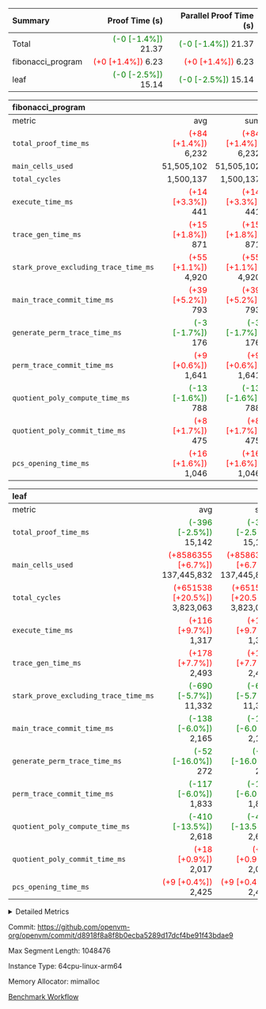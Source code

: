 | Summary | Proof Time (s) | Parallel Proof Time (s) |
|:---|---:|---:|
| Total | <span style='color: green'>(-0 [-1.4%])</span> 21.37 | <span style='color: green'>(-0 [-1.4%])</span> 21.37 |
| fibonacci_program | <span style='color: red'>(+0 [+1.4%])</span> 6.23 | <span style='color: red'>(+0 [+1.4%])</span> 6.23 |
| leaf | <span style='color: green'>(-0 [-2.5%])</span> 15.14 | <span style='color: green'>(-0 [-2.5%])</span> 15.14 |


| fibonacci_program |||||
|:---|---:|---:|---:|---:|
|metric|avg|sum|max|min|
| `total_proof_time_ms ` | <span style='color: red'>(+84 [+1.4%])</span> 6,232 | <span style='color: red'>(+84 [+1.4%])</span> 6,232 | <span style='color: red'>(+84 [+1.4%])</span> 6,232 | <span style='color: red'>(+84 [+1.4%])</span> 6,232 |
| `main_cells_used     ` |  51,505,102 |  51,505,102 |  51,505,102 |  51,505,102 |
| `total_cycles        ` |  1,500,137 |  1,500,137 |  1,500,137 |  1,500,137 |
| `execute_time_ms     ` | <span style='color: red'>(+14 [+3.3%])</span> 441 | <span style='color: red'>(+14 [+3.3%])</span> 441 | <span style='color: red'>(+14 [+3.3%])</span> 441 | <span style='color: red'>(+14 [+3.3%])</span> 441 |
| `trace_gen_time_ms   ` | <span style='color: red'>(+15 [+1.8%])</span> 871 | <span style='color: red'>(+15 [+1.8%])</span> 871 | <span style='color: red'>(+15 [+1.8%])</span> 871 | <span style='color: red'>(+15 [+1.8%])</span> 871 |
| `stark_prove_excluding_trace_time_ms` | <span style='color: red'>(+55 [+1.1%])</span> 4,920 | <span style='color: red'>(+55 [+1.1%])</span> 4,920 | <span style='color: red'>(+55 [+1.1%])</span> 4,920 | <span style='color: red'>(+55 [+1.1%])</span> 4,920 |
| `main_trace_commit_time_ms` | <span style='color: red'>(+39 [+5.2%])</span> 793 | <span style='color: red'>(+39 [+5.2%])</span> 793 | <span style='color: red'>(+39 [+5.2%])</span> 793 | <span style='color: red'>(+39 [+5.2%])</span> 793 |
| `generate_perm_trace_time_ms` | <span style='color: green'>(-3 [-1.7%])</span> 176 | <span style='color: green'>(-3 [-1.7%])</span> 176 | <span style='color: green'>(-3 [-1.7%])</span> 176 | <span style='color: green'>(-3 [-1.7%])</span> 176 |
| `perm_trace_commit_time_ms` | <span style='color: red'>(+9 [+0.6%])</span> 1,641 | <span style='color: red'>(+9 [+0.6%])</span> 1,641 | <span style='color: red'>(+9 [+0.6%])</span> 1,641 | <span style='color: red'>(+9 [+0.6%])</span> 1,641 |
| `quotient_poly_compute_time_ms` | <span style='color: green'>(-13 [-1.6%])</span> 788 | <span style='color: green'>(-13 [-1.6%])</span> 788 | <span style='color: green'>(-13 [-1.6%])</span> 788 | <span style='color: green'>(-13 [-1.6%])</span> 788 |
| `quotient_poly_commit_time_ms` | <span style='color: red'>(+8 [+1.7%])</span> 475 | <span style='color: red'>(+8 [+1.7%])</span> 475 | <span style='color: red'>(+8 [+1.7%])</span> 475 | <span style='color: red'>(+8 [+1.7%])</span> 475 |
| `pcs_opening_time_ms ` | <span style='color: red'>(+16 [+1.6%])</span> 1,046 | <span style='color: red'>(+16 [+1.6%])</span> 1,046 | <span style='color: red'>(+16 [+1.6%])</span> 1,046 | <span style='color: red'>(+16 [+1.6%])</span> 1,046 |

| leaf |||||
|:---|---:|---:|---:|---:|
|metric|avg|sum|max|min|
| `total_proof_time_ms ` | <span style='color: green'>(-396 [-2.5%])</span> 15,142 | <span style='color: green'>(-396 [-2.5%])</span> 15,142 | <span style='color: green'>(-396 [-2.5%])</span> 15,142 | <span style='color: green'>(-396 [-2.5%])</span> 15,142 |
| `main_cells_used     ` | <span style='color: red'>(+8586355 [+6.7%])</span> 137,445,832 | <span style='color: red'>(+8586355 [+6.7%])</span> 137,445,832 | <span style='color: red'>(+8586355 [+6.7%])</span> 137,445,832 | <span style='color: red'>(+8586355 [+6.7%])</span> 137,445,832 |
| `total_cycles        ` | <span style='color: red'>(+651538 [+20.5%])</span> 3,823,063 | <span style='color: red'>(+651538 [+20.5%])</span> 3,823,063 | <span style='color: red'>(+651538 [+20.5%])</span> 3,823,063 | <span style='color: red'>(+651538 [+20.5%])</span> 3,823,063 |
| `execute_time_ms     ` | <span style='color: red'>(+116 [+9.7%])</span> 1,317 | <span style='color: red'>(+116 [+9.7%])</span> 1,317 | <span style='color: red'>(+116 [+9.7%])</span> 1,317 | <span style='color: red'>(+116 [+9.7%])</span> 1,317 |
| `trace_gen_time_ms   ` | <span style='color: red'>(+178 [+7.7%])</span> 2,493 | <span style='color: red'>(+178 [+7.7%])</span> 2,493 | <span style='color: red'>(+178 [+7.7%])</span> 2,493 | <span style='color: red'>(+178 [+7.7%])</span> 2,493 |
| `stark_prove_excluding_trace_time_ms` | <span style='color: green'>(-690 [-5.7%])</span> 11,332 | <span style='color: green'>(-690 [-5.7%])</span> 11,332 | <span style='color: green'>(-690 [-5.7%])</span> 11,332 | <span style='color: green'>(-690 [-5.7%])</span> 11,332 |
| `main_trace_commit_time_ms` | <span style='color: green'>(-138 [-6.0%])</span> 2,165 | <span style='color: green'>(-138 [-6.0%])</span> 2,165 | <span style='color: green'>(-138 [-6.0%])</span> 2,165 | <span style='color: green'>(-138 [-6.0%])</span> 2,165 |
| `generate_perm_trace_time_ms` | <span style='color: green'>(-52 [-16.0%])</span> 272 | <span style='color: green'>(-52 [-16.0%])</span> 272 | <span style='color: green'>(-52 [-16.0%])</span> 272 | <span style='color: green'>(-52 [-16.0%])</span> 272 |
| `perm_trace_commit_time_ms` | <span style='color: green'>(-117 [-6.0%])</span> 1,833 | <span style='color: green'>(-117 [-6.0%])</span> 1,833 | <span style='color: green'>(-117 [-6.0%])</span> 1,833 | <span style='color: green'>(-117 [-6.0%])</span> 1,833 |
| `quotient_poly_compute_time_ms` | <span style='color: green'>(-410 [-13.5%])</span> 2,618 | <span style='color: green'>(-410 [-13.5%])</span> 2,618 | <span style='color: green'>(-410 [-13.5%])</span> 2,618 | <span style='color: green'>(-410 [-13.5%])</span> 2,618 |
| `quotient_poly_commit_time_ms` | <span style='color: red'>(+18 [+0.9%])</span> 2,017 | <span style='color: red'>(+18 [+0.9%])</span> 2,017 | <span style='color: red'>(+18 [+0.9%])</span> 2,017 | <span style='color: red'>(+18 [+0.9%])</span> 2,017 |
| `pcs_opening_time_ms ` | <span style='color: red'>(+9 [+0.4%])</span> 2,425 | <span style='color: red'>(+9 [+0.4%])</span> 2,425 | <span style='color: red'>(+9 [+0.4%])</span> 2,425 | <span style='color: red'>(+9 [+0.4%])</span> 2,425 |



<details>
<summary>Detailed Metrics</summary>

| group | num_segments | keygen_time_ms | commit_exe_time_ms |
| --- | --- | --- | --- |
| fibonacci_program | 1 | 349 | 6 | 

| group | air_name | quotient_deg | interactions | constraints |
| --- | --- | --- | --- | --- |
| fibonacci_program | AccessAdapterAir<16> | 2 | 5 | 14 | 
| fibonacci_program | AccessAdapterAir<2> | 2 | 5 | 14 | 
| fibonacci_program | AccessAdapterAir<32> | 2 | 5 | 14 | 
| fibonacci_program | AccessAdapterAir<4> | 2 | 5 | 14 | 
| fibonacci_program | AccessAdapterAir<64> | 2 | 5 | 14 | 
| fibonacci_program | AccessAdapterAir<8> | 2 | 5 | 14 | 
| fibonacci_program | BitwiseOperationLookupAir<8> | 2 | 2 | 4 | 
| fibonacci_program | MemoryMerkleAir<8> | 2 | 4 | 40 | 
| fibonacci_program | PersistentBoundaryAir<8> | 2 | 3 | 6 | 
| fibonacci_program | PhantomAir | 2 | 3 | 5 | 
| fibonacci_program | Poseidon2PeripheryAir<BabyBearParameters>, 1> | 2 | 1 | 286 | 
| fibonacci_program | ProgramAir | 1 | 1 | 4 | 
| fibonacci_program | RangeTupleCheckerAir<2> | 1 | 1 | 4 | 
| fibonacci_program | VariableRangeCheckerAir | 1 | 1 | 4 | 
| fibonacci_program | VmAirWrapper<Rv32BaseAluAdapterAir, BaseAluCoreAir<4, 8> | 2 | 19 | 43 | 
| fibonacci_program | VmAirWrapper<Rv32BaseAluAdapterAir, LessThanCoreAir<4, 8> | 2 | 17 | 39 | 
| fibonacci_program | VmAirWrapper<Rv32BaseAluAdapterAir, ShiftCoreAir<4, 8> | 2 | 23 | 90 | 
| fibonacci_program | VmAirWrapper<Rv32BranchAdapterAir, BranchEqualCoreAir<4> | 2 | 11 | 25 | 
| fibonacci_program | VmAirWrapper<Rv32BranchAdapterAir, BranchLessThanCoreAir<4, 8> | 2 | 13 | 41 | 
| fibonacci_program | VmAirWrapper<Rv32CondRdWriteAdapterAir, Rv32JalLuiCoreAir> | 2 | 10 | 22 | 
| fibonacci_program | VmAirWrapper<Rv32HintStoreAdapterAir, Rv32HintStoreCoreAir> | 2 | 15 | 17 | 
| fibonacci_program | VmAirWrapper<Rv32JalrAdapterAir, Rv32JalrCoreAir> | 2 | 16 | 20 | 
| fibonacci_program | VmAirWrapper<Rv32LoadStoreAdapterAir, LoadSignExtendCoreAir<4, 8> | 2 | 18 | 33 | 
| fibonacci_program | VmAirWrapper<Rv32LoadStoreAdapterAir, LoadStoreCoreAir<4> | 2 | 17 | 38 | 
| fibonacci_program | VmAirWrapper<Rv32MultAdapterAir, DivRemCoreAir<4, 8> | 2 | 25 | 88 | 
| fibonacci_program | VmAirWrapper<Rv32MultAdapterAir, MulHCoreAir<4, 8> | 2 | 24 | 38 | 
| fibonacci_program | VmAirWrapper<Rv32MultAdapterAir, MultiplicationCoreAir<4, 8> | 2 | 19 | 26 | 
| fibonacci_program | VmAirWrapper<Rv32RdWriteAdapterAir, Rv32AuipcCoreAir> | 2 | 11 | 15 | 
| fibonacci_program | VmConnectorAir | 2 | 3 | 9 | 
| leaf | AccessAdapterAir<2> | 4 | 5 | 12 | 
| leaf | AccessAdapterAir<4> | 4 | 5 | 12 | 
| leaf | AccessAdapterAir<8> | 4 | 5 | 12 | 
| leaf | FriReducedOpeningAir | 4 | 35 | 59 | 
| leaf | NativePoseidon2Air<BabyBearParameters>, 1> | 4 | 31 | 302 | 
| leaf | PhantomAir | 4 | 3 | 4 | 
| leaf | ProgramAir | 1 | 1 | 4 | 
| leaf | VariableRangeCheckerAir | 1 | 1 | 4 | 
| leaf | VmAirWrapper<BranchNativeAdapterAir, BranchEqualCoreAir<1> | 2 | 11 | 23 | 
| leaf | VmAirWrapper<JalNativeAdapterAir, JalCoreAir> | 4 | 7 | 6 | 
| leaf | VmAirWrapper<NativeAdapterAir<2, 0>, PublicValuesCoreAir> | 4 | 11 | 23 | 
| leaf | VmAirWrapper<NativeAdapterAir<2, 1>, FieldArithmeticCoreAir> | 4 | 15 | 23 | 
| leaf | VmAirWrapper<NativeLoadStoreAdapterAir<1>, NativeLoadStoreCoreAir<1> | 4 | 15 | 24 | 
| leaf | VmAirWrapper<NativeVectorizedAdapterAir<4>, FieldExtensionCoreAir> | 4 | 15 | 23 | 
| leaf | VmConnectorAir | 4 | 3 | 8 | 
| leaf | VolatileBoundaryAir | 4 | 4 | 16 | 

| group | air_name | idx | rows | prep_cols | perm_cols | main_cols | cells |
| --- | --- | --- | --- | --- | --- | --- | --- |
| leaf | AccessAdapterAir<2> | 0 | 524,288 |  | 16 | 11 | 14,155,776 | 
| leaf | AccessAdapterAir<4> | 0 | 262,144 |  | 16 | 13 | 7,602,176 | 
| leaf | AccessAdapterAir<8> | 0 | 65,536 |  | 16 | 17 | 2,162,688 | 
| leaf | FriReducedOpeningAir | 0 | 131,072 |  | 76 | 64 | 18,350,080 | 
| leaf | NativePoseidon2Air<BabyBearParameters>, 1> | 0 | 32,768 |  | 36 | 348 | 12,582,912 | 
| leaf | PhantomAir | 0 | 32,768 |  | 8 | 6 | 458,752 | 
| leaf | ProgramAir | 0 | 131,072 |  | 8 | 10 | 2,359,296 | 
| leaf | VariableRangeCheckerAir | 0 | 262,144 | 2 | 8 | 1 | 2,359,296 | 
| leaf | VmAirWrapper<BranchNativeAdapterAir, BranchEqualCoreAir<1> | 0 | 1,048,576 |  | 28 | 23 | 53,477,376 | 
| leaf | VmAirWrapper<JalNativeAdapterAir, JalCoreAir> | 0 | 131,072 |  | 12 | 10 | 2,883,584 | 
| leaf | VmAirWrapper<NativeAdapterAir<2, 0>, PublicValuesCoreAir> | 0 | 64 |  | 16 | 23 | 2,496 | 
| leaf | VmAirWrapper<NativeAdapterAir<2, 1>, FieldArithmeticCoreAir> | 0 | 2,097,152 |  | 20 | 30 | 104,857,600 | 
| leaf | VmAirWrapper<NativeLoadStoreAdapterAir<1>, NativeLoadStoreCoreAir<1> | 0 | 2,097,152 |  | 20 | 31 | 106,954,752 | 
| leaf | VmAirWrapper<NativeVectorizedAdapterAir<4>, FieldExtensionCoreAir> | 0 | 32,768 |  | 20 | 40 | 1,966,080 | 
| leaf | VmConnectorAir | 0 | 2 | 1 | 8 | 4 | 24 | 
| leaf | VolatileBoundaryAir | 0 | 524,288 |  | 8 | 11 | 9,961,472 | 

| group | air_name | segment | rows | prep_cols | perm_cols | main_cols | cells |
| --- | --- | --- | --- | --- | --- | --- | --- |
| fibonacci_program | AccessAdapterAir<8> | 0 | 64 |  | 24 | 17 | 2,624 | 
| fibonacci_program | BitwiseOperationLookupAir<8> | 0 | 65,536 | 3 | 8 | 2 | 655,360 | 
| fibonacci_program | MemoryMerkleAir<8> | 0 | 512 |  | 20 | 32 | 26,624 | 
| fibonacci_program | PersistentBoundaryAir<8> | 0 | 64 |  | 12 | 20 | 2,048 | 
| fibonacci_program | PhantomAir | 0 | 2 |  | 12 | 6 | 36 | 
| fibonacci_program | Poseidon2PeripheryAir<BabyBearParameters>, 1> | 0 | 256 |  | 8 | 300 | 78,848 | 
| fibonacci_program | ProgramAir | 0 | 4,096 |  | 8 | 10 | 73,728 | 
| fibonacci_program | RangeTupleCheckerAir<2> | 0 | 524,288 | 2 | 8 | 1 | 4,718,592 | 
| fibonacci_program | VariableRangeCheckerAir | 0 | 262,144 | 2 | 8 | 1 | 2,359,296 | 
| fibonacci_program | VmAirWrapper<Rv32BaseAluAdapterAir, BaseAluCoreAir<4, 8> | 0 | 1,048,576 |  | 80 | 36 | 121,634,816 | 
| fibonacci_program | VmAirWrapper<Rv32BaseAluAdapterAir, LessThanCoreAir<4, 8> | 0 | 524,288 |  | 40 | 37 | 40,370,176 | 
| fibonacci_program | VmAirWrapper<Rv32BaseAluAdapterAir, ShiftCoreAir<4, 8> | 0 | 2 |  | 52 | 53 | 210 | 
| fibonacci_program | VmAirWrapper<Rv32BranchAdapterAir, BranchEqualCoreAir<4> | 0 | 262,144 |  | 48 | 26 | 19,398,656 | 
| fibonacci_program | VmAirWrapper<Rv32BranchAdapterAir, BranchLessThanCoreAir<4, 8> | 0 | 8 |  | 56 | 32 | 704 | 
| fibonacci_program | VmAirWrapper<Rv32CondRdWriteAdapterAir, Rv32JalLuiCoreAir> | 0 | 131,072 |  | 44 | 18 | 8,126,464 | 
| fibonacci_program | VmAirWrapper<Rv32HintStoreAdapterAir, Rv32HintStoreCoreAir> | 0 | 4 |  | 36 | 26 | 248 | 
| fibonacci_program | VmAirWrapper<Rv32JalrAdapterAir, Rv32JalrCoreAir> | 0 | 16 |  | 36 | 28 | 1,024 | 
| fibonacci_program | VmAirWrapper<Rv32LoadStoreAdapterAir, LoadStoreCoreAir<4> | 0 | 32 |  | 72 | 40 | 3,584 | 
| fibonacci_program | VmAirWrapper<Rv32RdWriteAdapterAir, Rv32AuipcCoreAir> | 0 | 16 |  | 28 | 21 | 784 | 
| fibonacci_program | VmConnectorAir | 0 | 2 | 1 | 12 | 4 | 32 | 

| group | idx | trace_gen_time_ms | total_proof_time_ms | total_cycles | total_cells | stark_prove_excluding_trace_time_ms | quotient_poly_compute_time_ms | quotient_poly_commit_time_ms | perm_trace_commit_time_ms | pcs_opening_time_ms | main_trace_commit_time_ms | main_cells_used | generate_perm_trace_time_ms | execute_time_ms |
| --- | --- | --- | --- | --- | --- | --- | --- | --- | --- | --- | --- | --- | --- | --- |
| leaf | 0 | 2,493 | 15,142 | 3,823,063 | 340,134,360 | 11,332 | 2,618 | 2,017 | 1,833 | 2,425 | 2,165 | 137,445,832 | 272 | 1,317 | 

| group | segment | trace_gen_time_ms | total_proof_time_ms | total_cycles | total_cells | stark_prove_excluding_trace_time_ms | quotient_poly_compute_time_ms | quotient_poly_commit_time_ms | perm_trace_commit_time_ms | pcs_opening_time_ms | main_trace_commit_time_ms | main_cells_used | generate_perm_trace_time_ms | execute_time_ms |
| --- | --- | --- | --- | --- | --- | --- | --- | --- | --- | --- | --- | --- | --- | --- |
| fibonacci_program | 0 | 871 | 6,232 | 1,500,137 | 197,453,854 | 4,920 | 788 | 475 | 1,641 | 1,046 | 793 | 51,505,102 | 176 | 441 | 

</details>


Commit: https://github.com/openvm-org/openvm/commit/d8918f8a8f8b0ecba5289d17dcf4be91f43bdae9

Max Segment Length: 1048476

Instance Type: 64cpu-linux-arm64

Memory Allocator: mimalloc

[Benchmark Workflow](https://github.com/openvm-org/openvm/actions/runs/12645659500)
